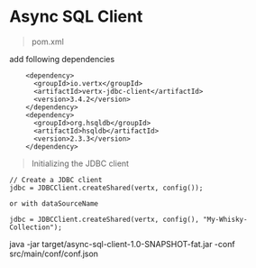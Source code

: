 # Async SQL Client

> pom.xml

add following dependencies

```
    <dependency>
      <groupId>io.vertx</groupId>
      <artifactId>vertx-jdbc-client</artifactId>
      <version>3.4.2</version>
    </dependency>
    <dependency>
      <groupId>org.hsqldb</groupId>
      <artifactId>hsqldb</artifactId>
      <version>2.3.3</version>
    </dependency>
```

> Initializing the JDBC client

```
// Create a JDBC client
jdbc = JDBCClient.createShared(vertx, config());

or with dataSourceName

jdbc = JDBCClient.createShared(vertx, config(), "My-Whisky-Collection");
```

java -jar target/async-sql-client-1.0-SNAPSHOT-fat.jar -conf src/main/conf/conf.json
